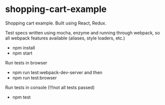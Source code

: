 # shopping-cart-example
Shopping cart example.
Built using React, Redux.

Test specs written using mocha, enzyme and running through webpack, so all webpack features available (aliases, style loaders, etc.)

- npm install
- npm start

Run tests in browser
- npm run test:webpack-dev-server
and then
- npm run test:browser


Run tests in console (!!!not all tests passed)
- npm test
